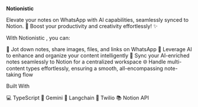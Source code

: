 **Notionistic**

Elevate your notes on WhatsApp with AI capabilities, seamlessly synced to Notion. 🚀 Boost your productivity and creativity effortlessly! ✨

With Notionistic , you can:

📝 Jot down notes, share images, files, and links on WhatsApp
🧠 Leverage AI to enhance and organize your content intelligently
📂 Sync your AI-enriched notes seamlessly to Notion for a centralized workspace
🌐 Handle multi-content types effortlessly, ensuring a smooth, all-encompassing note-taking flow

Built With

💻 TypeScript
🤖 Gemini
🔗 Langchain
📲 Twilio
📚 Notion API
